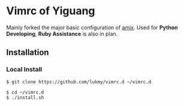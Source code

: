 # Vimrc of Yiguang

Mainly forked the major basic configuration of [amix](https://github.com/amix/vimrc). Used for
**Python Developing**, **Ruby Assistance** is also in plan. 

## Installation

### Local Install

```shell
$ git clone https://github.com/lukmy/vimrc.d ~/vimrc.d

$ cd ~/vimrc.d
$ ./install.sh
```

